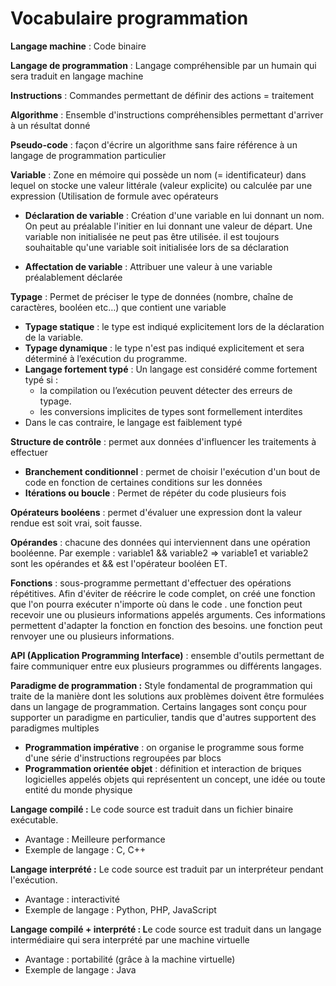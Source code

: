 # Vocabulaire programmation

**Langage machine** : Code binaire

**Langage de programmation** : Langage compréhensible par un humain qui sera traduit en langage machine

**Instructions** : Commandes permettant de définir des actions = traitement

**Algorithme** : Ensemble d'instructions compréhensibles permettant d'arriver à un résultat donné

**Pseudo-code** : façon d'écrire un algorithme sans faire référence à un langage de programmation particulier

**Variable** : Zone en mémoire qui possède un nom (= identificateur) dans lequel on stocke une valeur littérale (valeur explicite) ou calculée par une expression (Utilisation de formule avec opérateurs

- **Déclaration de variable** : Création d'une variable en lui donnant un nom. On peut au préalable l'initier en lui donnant une valeur de départ. Une variable non initialisée ne peut pas être utilisée. il est toujours souhaitable qu'une variable soit initialisée lors de sa déclaration
	
- **Affectation de variable** : Attribuer une valeur à une variable préalablement déclarée
	

**Typage** : Permet de préciser le type de données (nombre, chaîne de caractères, booléen etc…) que contient une variable

- **Typage statique** : le type est indiqué explicitement lors de la déclaration de la variable.
- **Typage dynamique** : le type n'est pas indiqué explicitement et sera déterminé à l’exécution du programme.
- **Langage fortement typé** : Un langage est considéré comme fortement typé si :
	- la compilation ou l’exécution peuvent détecter des erreurs de typage.
	- les conversions implicites de types sont formellement interdites
- Dans le cas contraire, le langage est faiblement typé
	

**Structure de contrôle** : permet aux données d'influencer les traitements à effectuer

- **Branchement conditionnel** : permet de choisir l'exécution d'un bout de code en fonction de certaines conditions sur les données
- **Itérations ou boucle** : Permet de répéter du code plusieurs fois
	

**Opérateurs booléens** : permet d'évaluer une expression dont la valeur rendue est soit vrai, soit fausse.

**Opérandes** : chacune des données qui interviennent dans une opération booléenne. Par exemple : variable1 && variable2 => variable1 et variable2 sont les opérandes et && est l'opérateur booléen ET.

**Fonctions** : sous-programme permettant d'effectuer des opérations répétitives. Afin d'éviter de réécrire le code complet, on créé une fonction que l'on pourra exécuter n'importe où dans le code . une fonction peut recevoir une ou plusieurs informations appelés arguments. Ces informations permettent d'adapter la fonction en fonction des besoins. une fonction peut renvoyer une ou plusieurs informations.

**API (Application Programming Interface)** : ensemble d'outils permettant de faire communiquer entre eux plusieurs programmes ou différents langages.

**Paradigme de programmation :** Style fondamental de programmation qui traite de la manière dont les solutions aux problèmes doivent être formulées dans un langage de programmation. Certains langages sont conçu pour supporter un paradigme en particulier, tandis que d'autres supportent des paradigmes multiples

- **Programmation impérative** : on organise le programme sous forme d'une série d'instructions regroupées par blocs
- **Programmation orientée objet** : définition et interaction de briques logicielles appelés objets qui représentent un concept, une idée ou toute entité du monde physique
	

**Langage compilé :** Le code source est traduit dans un fichier binaire exécutable.

- Avantage : Meilleure performance
- Exemple de langage : C, C++
	

**Langage interprété :** Le code source est traduit par un interpréteur pendant l'exécution.

- Avantage : interactivité
- Exemple de langage : Python, PHP, JavaScript

**Langage compilé + interprété : L**e code source est traduit dans un langage intermédiaire qui sera interprété par une machine virtuelle

- Avantage : portabilité (grâce à la machine virtuelle)
- Exemple de langage : Java
